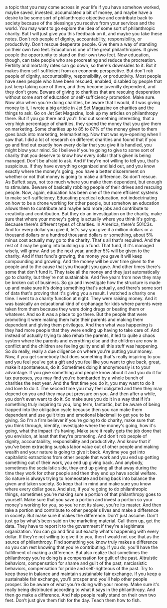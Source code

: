 a topic that you may come across in your life if you have somehow worked, maybe saved, invested, accumulated a bit of money, and maybe have a desire to be some sort of philanthropic objective and contribute back to society because of the blessings you receive from your services and the world. You may want to go explore the idea of some sort of philanthropic charity. But I will just give you this feedback on it, and maybe you take these notes. Don't rob people of dignity, accountability, responsibility, or productivity. Don't rescue desperate people. Give them a way of standing on their own two feet. Education is one of the great philanthropies. It gives people the opportunity to stand on their own two feet. Now education, though, can take people who are procreating and reduce the procreation. Fertility and mortality rates can go down, so there's downsides to it. But it makes them self-sufficient from an economic perspective. But don't rob people of dignity, accountability, responsibility, or productivity. Most people have seen people who have been rescued, enabled, disabled by people that just keep taking care of them, and they become juvenilty dependent, and they don't grow. Beware of giving to charities that are rescuing desperation without some sort of education or self-sufficiency promotion. Make sure. Now also when you're doing charities, be aware that I would, if I was giving money to it, I wrote a big article in Jet Set Magazine on charities and the things to ask. Go on Jet Set Magazine, look up my articles on philanthropy there. But if you go there and you'll find out something interesting, that a very high percentage of charities, they spend the money that you give them on marketing. Some charities up to 85 to 87% of the money given to them goes back into marketing, telemarketing. Now that was eye-opening when I saw that. I did a lot of research on different charities and found that if you go and find out exactly how every dollar that you give it is handled, you might blow your mind. So I believe if you're going to give to some sort of charity that you deserve to know how every dollar that's given is being managed. Don't be afraid to ask. And if they're not willing to tell you, that's suspicious. If they have everything organized and laid out, and you know exactly where the money's going, you have a better discernment on whether or not that money is going to make a difference. So don't rescue. As Buffett says, not too much where you make them dependent, but enough to stimulate. Beware of basically robbing people of their drives and rescuing people. Now, again, education has been one of the more efficient systems to make self-sufficiency. Educating practical education, not indoctrinating on how to be a drone working for other people, but somehow an education allows them to contribute and maybe add more jobs and contribute to creativity and contribution. But they do an investigation on the charity, make sure that where your money's going is actually where you think it's going. Because there's different types of charities. In America, there's 501C3s. And for every dollar you give it, let's say you give it a million dollars or a thousand dollars or a hundred thousand dollars or something, about 5% minus cost actually may go to the charity. That's all that's required. And the rest of it may be going into building up a fund. That fund, if it's managed wisely, will grow. And so the next year, another 5% will be given to the charity. And if that fund's growing, the money you gave it will keep compounding and growing. And the money will be over time given to the people and to the cause that you thought you gave. And other times there's some that don't fund it. They take all the money and they just automatically go to charity, but they're not sustainable. And five years from now they may be broken out of business. So go and investigate how the structure is made up and make sure it's doing something that's actually, and there's some sort of data that's proving that it's giving you a result. I watched a charity one time. I went to a charity function at night. They were raising money. And it was basically an educational kind of orphanage for kids where parents were taken from them because they were doing drugs or beating them or whatever. And so it was a place to go there. But the people that were promoting it were making them hate their parents and making them dependent and giving them privileges. And then what was happening is they had more people that they were ending up having to take care of. And instead of actually trying to also rehab the parents, it led to quite a chaos system where the parents and everything else and the children are now in conflict and the children are feeling guilty and all this stuff was happening. So do really, really a due diligence on where you're putting your money. Now, if you get somebody that does something that's really inspiring to you and you feel you've got a gift and you feel like you want to give back, great, make it spontaneous, do it. Sometimes doing it anonymously is to your advantage. If you give something and people know about it and you do it for tax purposes, you may find you're bombarded by a whole bunch of charities the next year. And the first time you do it, you may want to do it and love to do it. The second time you may feel obligated and then they may depend on you and they may put pressure on you. And then after a while, you don't even want to do it. So make sure you do it in a way that if it's something truly inspiring to you, long term, fantastic, but be aware of being trapped into the obligation cycle because then you can make them dependent and use guilt trips and emotional blackmail to get you to be giving. So I'm a firm believer if you're going to do charity, make sure that you think through, identify, investigate where the money's going, how it's going, what the impact it's having. Make sure it really gets the job done that you envision, at least that they're promoting. And don't rob people of dignity, accountability, responsibility and productivity. And know that if you've been extracting surplus labor value out of other people and making wealth and your nature is going to give it back. Anytime you get into capitalistic extractions from other people that work and you end up getting something out of their work, you end up giving back. And anybody, sometimes the socialistic side, they end up giving all that away during the time they work for other people and then they end up have social welfare. So nature is always trying to homeostate and bring back into balance the given and taken society. So keep that in mind and make sure you know where every dollar goes. And also, if you're going to do philanthropic things, sometimes you're making sure a portion of that philanthropy goes to yourself. Make sure that you save a portion and invest a portion so your money's working for you, so you're not its slave, you're its master. And then take a portion and contribute to other people's lives and make a difference in society. But make sure it makes the difference. Don't just assume. Don't just go by what's been said on the marketing material. Call them up, get the data. They have to report it to the government if they're a legitimate organization. You can go and find out exactly what's happening with every dollar. If they're not willing to give it to you, then I would not use that as the source of philanthropy. Find something you know truly makes a difference so you can rest knowing that you're contributing. If you do, you'll have the fulfillment of making a difference. But also realize that sometimes the philanthropy you're doing is a compensation for guilt of the past. Altruistic behaviors, compensation for shame and guilt of the past, narcissistic behaviors, compensation for pride and self-righteous of the past. Try to keep those in balance and maintain sustainable fair exchange. If you keep a sustainable fair exchange, you'll prosper and you'll help other people prosper. So be aware of what you're doing with your money. Make sure it's really being distributed according to what it says in the philanthropy. And then go make a difference. And help people really stand on their own two feet. Don't just give them fish for the day. Teach them how to fish.
